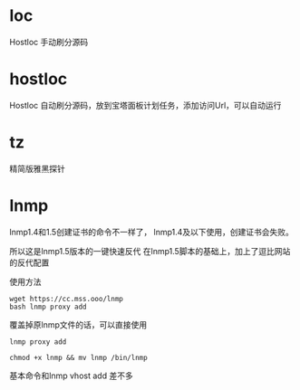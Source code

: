 # loc

Hostloc 手动刷分源码

# hostloc

Hostloc 自动刷分源码，放到宝塔面板计划任务，添加访问Url，可以自动运行

# tz

精简版雅黑探针

# lnmp

lnmp1.4和1.5创建证书的命令不一样了，
lnmp1.4及以下使用，创建证书会失败。

所以这是lnmp1.5版本的一键快速反代
在lnmp1.5脚本的基础上，加上了逗比网站的反代配置

使用方法

```
wget https://cc.mss.ooo/lnmp
bash lnmp proxy add
```

覆盖掉原lnmp文件的话，可以直接使用
```
lnmp proxy add
```
```
chmod +x lnmp && mv lnmp /bin/lnmp
```
基本命令和lnmp vhost add 差不多
